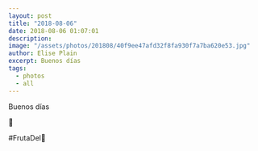 ```yaml
---
layout: post
title: "2018-08-06"
date: 2018-08-06 01:07:01
description: 
image: "/assets/photos/201808/40f9ee47afd32f8fa930f7a7ba620e53.jpg"
author: Elise Plain
excerpt: Buenos días
tags: 
  - photos
  - all
---
```


Buenos días
<p></p>
<p>🎨</p><p>#FrutaDel🐲</p>
